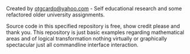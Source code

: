Created by otgcardo@yahoo.com - Self educational 
research and some refactored older university 
assignments.

Source code in this specified repository is free, 
show credit please and thank you. This repository is
just basic examples regarding mathematical areas
and of logical transformation nothing virtually or 
graphically spectacular just all commandline 
interface interaction.

